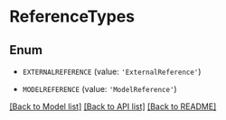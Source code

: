# ReferenceTypes


## Enum

* `EXTERNALREFERENCE` (value: `'ExternalReference'`)

* `MODELREFERENCE` (value: `'ModelReference'`)

[[Back to Model list]](../README.md#documentation-for-models) [[Back to API list]](../README.md#documentation-for-api-endpoints) [[Back to README]](../README.md)


